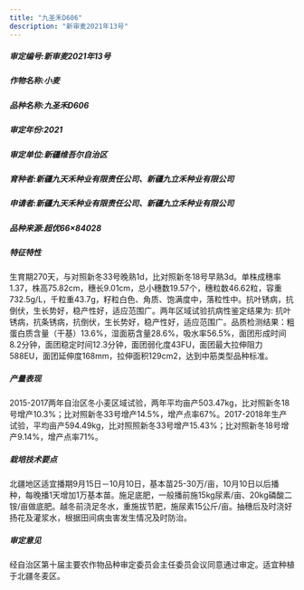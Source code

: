 ```yaml
---
title: "九圣禾D606"
description: "新审麦2021年13号"
---
```

##### 审定编号:新审麦2021年13号

##### 作物名称:小麦

##### 品种名称:九圣禾D606

##### 审定年份:2021

##### 审定单位:新疆维吾尔自治区

##### 育种者:新疆九天禾种业有限责任公司、新疆九立禾种业有限公司

##### 申请者:新疆九天禾种业有限责任公司、新疆九立禾种业有限公司

##### 品种来源:超优66×84028

##### 特征特性
生育期270天，与对照新冬33号晚熟1d，比对照新冬18号早熟3d。单株成穗率1.37，株高75.82cm，穗长9.01cm，总小穗数19.57个，穗粒数46.62粒，容重732.5g/L，千粒重43.7g，籽粒白色、角质、饱满度中，落粒性中。抗叶锈病，抗倒伏，生长势好，稳产性好，适应范围广。两年区域试验抗病性鉴定结果为: 抗叶锈病，抗条锈病，抗倒伏，生长势好，稳产性好，适应范围广。品质检测结果：粗蛋白质含量（干基）13.6%，湿面筋含量28.6%，吸水率56.5%，面团形成时间8.2分钟，面团稳定时间12.3分钟，面团弱化度43FU，面团最大拉伸阻力588EU，面团延伸度168mm，拉伸面积129cm2，达到中筋类型品种标准。

##### 产量表现
2015-2017两年自治区冬小麦区域试验，两年平均亩产503.47kg，比对照新冬18号增产10.3%；比对照新冬33号增产14.5%，增产点率67%。2017-2018年生产试验，平均亩产594.49kg，比对照照新冬33号增产15.43%；比对照新冬18号增产9.14%，增产点率71%。

##### 栽培技术要点
北疆地区适宜播期9月15日－10月10日，基本苗25-30万/亩，10月10日以后播种，每晚播1天增加1万基本苗。施足底肥，一般播前施15kg尿素/亩、20kg磷酸二铵/亩做底肥。越冬前浇足冬水，重施拔节肥，施尿素15公斤/亩。抽穗后及时浇好扬花及灌浆水，根据田间病虫害发生情况及时防治。

##### 审定意见
经自治区第十届主要农作物品种审定委员会主任委员会议同意通过审定。适宜种植于北疆冬麦区。
